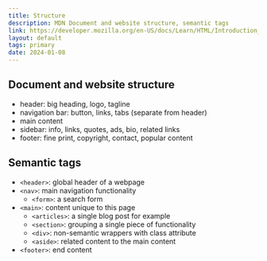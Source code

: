 ```yaml
---
title: Structure
description: MDN Document and website structure, semantic tags
link: https://developer.mozilla.org/en-US/docs/Learn/HTML/Introduction_to_HTML/Document_and_website_structure
layout: default
tags: primary
date: 2024-01-08
---
```


## Document and website structure
- header: big heading, logo, tagline
- navigation bar: button, links, tabs (separate from header)
- main content
- sidebar: info, links, quotes, ads, bio, related links
- footer: fine print, copyright, contact, popular content

## Semantic tags
- `<header>`: global header of a webpage
- `<nav>`: main navigation functionality
  - `<form>`: a search form
- `<main>`: content unique to this page
  - `<articles>`: a single blog post for example
  - `<section>`: grouping a single piece of functionality
  - `<div>`: non-semantic wrappers with class attribute
  - `<aside>`: related content to the main content
- `<footer>`: end content